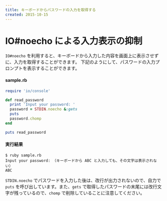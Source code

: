 ```yaml
---
title: キーボードからパスワードの入力を取得する
created: 2015-10-15
---
```


IO#noecho による入力表示の抑制
====

`IO#noecho` を利用すると、キーボードから入力した内容を画面上に表示させずに、入力を取得することができます。
下記のようにして、パスワードの入力プロンプトを表示することができます。

#### sample.rb

```ruby
require 'io/console'

def read_password
  print 'Input your password: '
  password = STDIN.noecho &:gets
  puts
  password.chomp
end

puts read_password
```

#### 実行結果

```
$ ruby sample.rb
Input your password: （キーボードから ABC と入力しても、その文字は表示されない）
ABC
```

`STDIN.noecho` でパスワードを入力した後は、改行が出力されないので、自力で `puts` を呼び出しています。また、`gets` で取得したパスワードの末尾には改行文字が残っているので、`chomp` で削除していることに注意してください。

